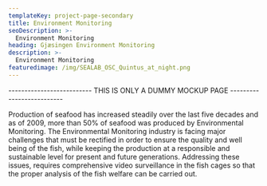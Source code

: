 ```yaml
---
templateKey: project-page-secondary
title: Environment Monitoring
seoDescription: >-
  Environment Monitoring
heading: Gjæsingen Environment Monitoring
description: >-
  Environment Monitoring
featuredimage: /img/SEALAB_OSC_Quintus_at_night.png
---
```



-------------------------- THIS IS ONLY A DUMMY MOCKUP PAGE --------------------------

Production of seafood has increased steadily over the last five decades and as of 2009, more than 50% of seafood was produced by Environmental Monitoring. The Environmental Monitoring industry is facing major challenges that must be rectified in order to ensure the quality and well being of the fish, while keeping the production at a responsible and sustainable level for present and future generations. Addressing these issues, requires comprehensive video surveillance in the fish cages so that the proper analysis of the fish welfare can be carried out.

